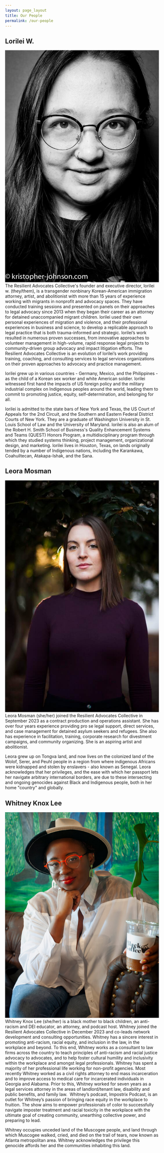 ```yaml
---
layout: page_layout
title: Our People
permalink: /our-people
---
```


## Lorilei W.

![Lorilei_W_image](assets/image/people/fb-img-1547434076986_orig.jpg)
The Resilient Advocates Collective's founder and executive director, lorilei w. (they/them), is a transgender nonbinary Korean-American immigration attorney, artist, and abolitionist with more than 15 years of experience working with migrants in nonprofit and advocacy spaces. They have conducted training sessions and presented on panels on their approaches to legal advocacy since 2013 when they began their career as an attorney for detained unaccompanied migrant children. lorilei used their own personal experiences of migration and violence, and their professional experiences in business and science, to develop a replicable approach to legal practice that is both trauma-informed and strategic. lorilei’s work resulted in numerous proven successes, from innovative approaches to volunteer management in high-volume, rapid response legal projects to community-driven group advocacy and impact litigation efforts. The Resilient Advocates Collective is an evolution of lorilei’s work providing training, coaching, and consulting services to legal services organizations on their proven approaches to advocacy and practice management.

lorilei grew up in various countries - Germany, Mexico, and the Philippines - as the child of a Korean sex worker and white American soldier. lorilei witnessed first hand the impacts of US foreign policy and the military industrial complex on Indigenous peoples around the world, leading them to commit to promoting justice, equity, self-determination, and belonging for all.

​lorilei is admitted to the state bars of New York and Texas, the US Court of Appeals for the 2nd Circuit, and the Southern and Eastern Federal District Courts of New York. They are a graduate of Washington University in St. Louis School of Law and the University of Maryland. lorilei is also an alum of the Robert H. Smith School of Business's Quality Enhancement Systems and Teams (QUEST) Honors Program, a multidisciplinary program through which they studied systems thinking, project management, organizational design, and marketing. lorilei lives in Houston, Texas, on lands originally tended by a number of Indigenous nations, including the Karankawa, Coahuiltecan, Atakapa-Ishak, and the Sana.

## Leora Mosman

![Leora_Mosman_image](assets/image/people/img-2698-leora-m_orig.jpg)
Leora Mosman (she/her) joined the Resilient Advocates Collective in September 2023 as a contract production and operations assistant. She has over four years experience providing pro se legal support, direct services, and case management for detained asylum seekers and refugees. She also has experience in facilitation, training, corporate research for divestment campaigns, and community organizing. She is an aspiring artist and abolitionist.

Leora grew up on Tongva land, and now lives on the colonized land of the Wolof, Serer, and Peuhl people in a region from where indigenous Africans were kidnapped and stolen by enslavers - also known as Senegal. Leora acknowledges that her privileges, and the ease with which her passport lets her navigate arbitrary international borders, are due to these intersecting and ongoing genocides against Black and Indigenous people, both in her home "country" and globally.​

## Whitney Knox Lee

![Whitney_Knox_Lee_image](assets/image/people/photoshootforms-whitney-1-whitney-knox-lee_orig.jpg)
Whitney Knox Lee (she/her) is a black mother to black children, an anti-racism and DEI educator, an attorney, and podcast host. Whitney joined the Resilient Advocates Collective in December 2023 and co-leads network development and consulting opportunities. Whitney has a sincere interest in promoting anti-racism, racial equity, and inclusion in the law, in the workplace and beyond. To this end, Whitney works as a consultant to law firms across the country to teach principles of anti-racism and racial justice advocacy to advocates, and to help foster cultural humility and inclusivity within the workplace and amongst legal professionals. Whitney has spent a majority of her professional life working for non-profit agencies. Most recently Whitney worked as a civil rights attorney to end mass incarceration and to improve access to medical care for incarcerated individuals in Georgia and Alabama. Prior to this, Whitney worked for seven years as a legal services attorney in the areas of landlord/tenant law, disability and public benefits, and family law.
​
Whitney’s podcast, Impostrix Podcast, is an outlet for Whitney’s passion of bringing race equity in the workplace to fruition. The show aims to empower professionals of color to successfully navigate imposter treatment and racial toxicity in the workplace with the ultimate goal of creating community, unearthing collective power, and preparing to lead.

Whitney occupies unceded land of the Muscogee people, and land through which Muscogee walked, cried, and died on the trail of tears, now known as Atlanta metropolitan area. Whitney acknowledges the privilege this genocide affords her and the communities inhabiting this land.
